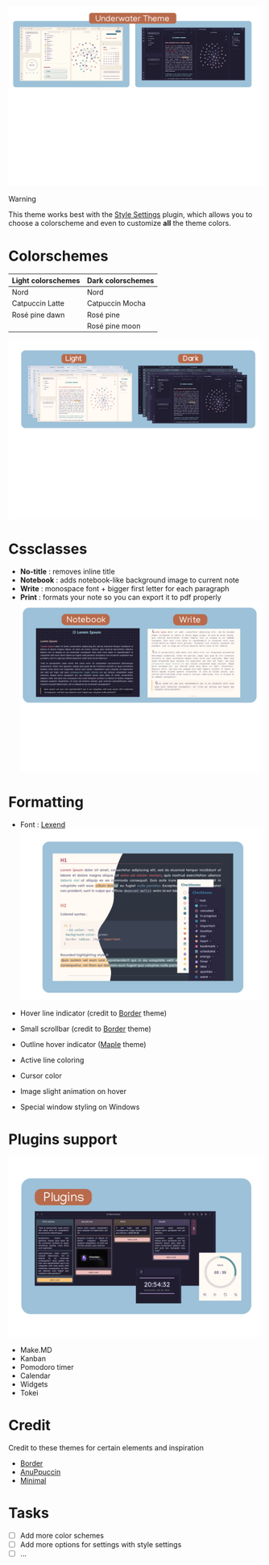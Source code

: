 ![uw](uw.png)

> [!WARNING]
> This theme works best with the [Style Settings](https://github.com/mgmeyers/obsidian-style-settings) plugin, which allows you to choose a colorscheme and even to customize **all** the theme colors.

# Colorschemes

| Light colorschemes | Dark colorschemes |
| ------------------ | ----------------- |
| Nord               | Nord              |
| Catpuccin Latte    | Catpuccin Mocha   |
| Rosé pine dawn     | Rosé pine         |
|                    | Rosé pine moon    |
![colorschemes](colorschemes.png)

# Cssclasses
- **No-title** : removes inline title
- **Notebook** : adds notebook-like background image to current note
- **Write** : monospace font + bigger first letter for each paragraph
- **Print** : formats your note so you can export it to pdf properly
![cssclasses](cssclasses.png)

# Formatting
- Font : [Lexend](https://www.lexend.com/)
![formatting](formatting.png)

- Hover line indicator (credit to [Border](https://github.com/Akifyss/obsidian-border) theme)
- Small scrollbar (credit to [Border](https://github.com/Akifyss/obsidian-border) theme)
- Outline hover indicator ([Maple](https://github.com/subframe7536/obsidian-theme-maple) theme)
- Active line coloring
- Cursor color
- Image slight animation on hover
- Special window styling on Windows

# Plugins support
![plugins](plugins.png)
- Make.MD
- Kanban
- Pomodoro timer
- Calendar
- Widgets
- Tokei

# Credit
Credit to these themes for certain elements and inspiration
- [Border](https://github.com/Akifyss/obsidian-border)
- [AnuPpuccin](https://github.com/AnubisNekhet/AnuPpuccin)
- [Minimal](https://github.com/kepano/obsidian-minimal)

# Tasks
- [ ] Add more color schemes
- [ ] Add more options for settings with style settings
- [ ] ...
